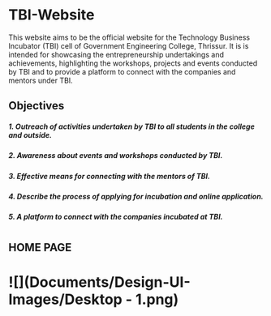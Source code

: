 # TBI-Website
This website aims to be the official website for the Technology Business Incubator (TBI) cell of Government Engineering College, Thrissur.
It is is intended for showcasing the entrepreneurship
undertakings and achievements, highlighting the workshops, projects
and events conducted by TBI and to provide a platform to connect with
the companies and mentors under TBI.

## Objectives
##### 1. Outreach of activities undertaken by TBI to all students in the college and outside.
##### 2. Awareness about events and workshops conducted by TBI.
##### 3. Effective means for connecting with the mentors of TBI.
##### 4. Describe the process of applying for incubation and online application.
##### 5. A platform to connect with the companies incubated at TBI.

#

## HOME PAGE
# ![](Documents/Design-UI-Images/Desktop - 1.png)
